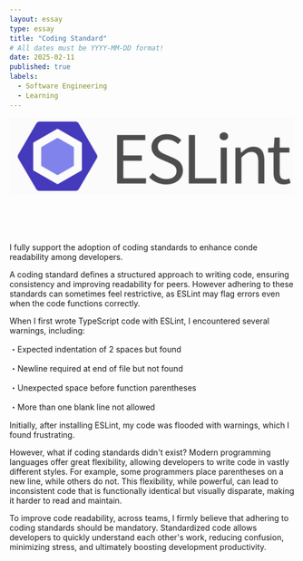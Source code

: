 ```yaml
---
layout: essay
type: essay
title: "Coding Standard"
# All dates must be YYYY-MM-DD format!
date: 2025-02-11
published: true
labels:
  - Software Engineering
  - Learning
---
```


<img width="500px" class="rounded float-start pe-4" src="../img/ESLint.png"><br><br><br><br><br>

I fully support the adoption of coding standards to enhance conde readability among developers.

A coding standard defines a structured approach to writing code, ensuring consistency and improving readability for peers. However adhering to these standards can sometimes feel restrictive, as ESLint may flag errors even when the code functions correctly.

When I first wrote TypeScript code with ESLint, I encountered several warnings, including: 

・Expected indentation of 2 spaces but found

・Newline required at end of file but not found

・Unexpected space before function parentheses

・More than one blank line not allowed

Initially, after installing ESLint, my code was flooded with warnings, which I found frustrating.

However, what if coding standards didn't exist? Modern programming languages offer great flexibility, allowing developers to write code in vastly different styles. For example, some programmers place parentheses on a new line, while others do not. This flexibility, while powerful, can lead to inconsistent code that is functionally identical but visually disparate, making it harder to read and maintain.

To improve code readability, across teams, I firmly believe that adhering to coding standards should be mandatory. Standardized code allows developers to quickly understand each other's work, reducing confusion, minimizing stress, and ultimately boosting development productivity.
